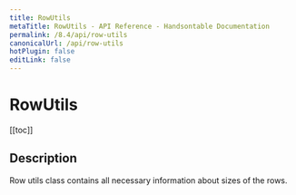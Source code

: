 ```yaml
---
title: RowUtils
metaTitle: RowUtils - API Reference - Handsontable Documentation
permalink: /8.4/api/row-utils
canonicalUrl: /api/row-utils
hotPlugin: false
editLink: false
---
```


# RowUtils

[[toc]]

## Description

Row utils class contains all necessary information about sizes of the rows.



